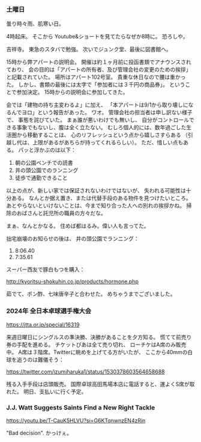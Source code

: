 ### 土曜日

曇り時々雨、肌寒い日。

4時起床。
そこから Youtube&ショートを見てたらなぜか8時に。
恐ろしや。

吉祥寺。
東急のスタバで勉強。
次いでジュンク堂、最後に図書館へ。

15時から弊アパートの説明会。
開催は約１ヶ月前に投函書類でアナウンスされており、
会の目的は「アパートの所有者、及び管理会社の変更のための挨拶」と記載されていた。
場所はアパート102号室。
貴重な休日なので腰は重かった。
しかし、書類の最後には太字で「参加者には３千円の商品券」。
ということで参加決定。
15時からの説明会に参加してきた。

会では「建物の持ち主変わるよ」に加え、
「本アパートは9/1から取り壊しになるんでヨロ」という報告があった。
ワオ。
管理会社の担当者は申し訳ない様子で、
事態を詫びていた。
まぁ誰が悪いわけでも無いし、
自分がコントロールできる事象でもないし、腹は全く立たない。
むしろ個人的には、数年過ごした生活圏から移動することは、
心のリフレッシュという点から嬉しさすらある
（引越し代は、上限があるがあちらが持ってくれるらしい）。
ただ、惜しい点もある。
パッと浮かぶのは以下：

1. 朝の公園ベンチでの読書
2. 井の頭公園でのランニング
3. 徒歩で通勤できること

以上の点が、新しい家では保証されないわけではないが、
失われる可能性は十分ある。
なんとか据え置き、または代替手段のある物件を見つけたいところ。
あとやらないといけないことは、今まで知り合った人への別れの挨拶かね。
掃除のおばさんと託児所の職員の方々だな。

まぁ、なんとかなる。
住めば都はるみ。偉い人も言ってた。

拙宅崩壊のお知らせの後は、
井の頭公園でランニング：

1. 8:06.40
1. 7:35.61

スーパー西友で豚白もつを購入：

http://kyoritsu-shokuhin.co.jp/products/hormone.php

茹でて、ポン酢、七味唐辛子と合わせた。
めちゃうまでございました。

### 2024年 全日本卓球選手権大会

https://jtta.or.jp/special/16319

来週日曜日にシングルスの準決勝、決勝があることを夕方知る。
慌てて前売り券の手配を進める。
チケットぴあは全て売り切れ、
ローチケはA席のみ販売中。
A席は３階席。Twitterに眺めを上げてる方がいたが、
ここから40mmの白球を追うのは難儀そう：

https://twitter.com/izumiharuka1/status/1530378603564658688

残る入手手段は店頭販売。
国際卓球高田馬場本店に電話すると、運よくS席が取れた。
明日、支払いに行く予定。

### J.J. Watt Suggests Saints Find a New Right Tackle

https://youtu.be/T-CauK5HLVU?si=G6KTqnwnzEN4zRin

"Bad decision". かっけぇ。
